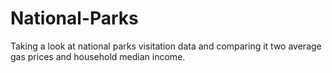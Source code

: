 # National-Parks
Taking a look at national parks visitation data and comparing it two average gas prices and household median income.
